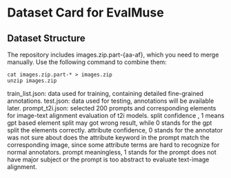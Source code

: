 # Dataset Card for EvalMuse
## Dataset Structure
The repository includes images.zip.part-{aa-af}, which you need to merge manually. Use the following command to combine them:

```
cat images.zip.part-* > images.zip
unzip images.zip
```

train_list.json: data used for training, containing detailed fine-grained annotations.
test.json: data used for testing, annotations will be available later.
prompt_t2i.json: selected 200 prompts and corresponding elements for image-text alignment evaluation of t2i models.
split confidence , 1 means gpt based element split may got wrong result, while 0 stands for the gpt split the elements correctly.
attribute confidence, 0 stands for the annotator was not sure about does the attribute keyword in the prompt match the corresponding image, since some attribute terms are hard to recognize for normal annotators.
prompt meaningless, 1 stands for the prompt does not have major subject or the prompt is too abstract to evaluate text-image alignment.